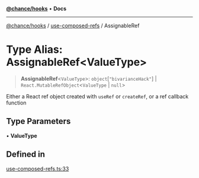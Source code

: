 [**@chance/hooks**](../../README.md) • **Docs**

***

[@chance/hooks](../../modules.md) / [use-composed-refs](../README.md) / AssignableRef

# Type Alias: AssignableRef\<ValueType\>

> **AssignableRef**\<`ValueType`\>: `object`\[`"bivarianceHack"`\] \| `React.MutableRefObject`\<`ValueType` \| `null`\>

Either a React ref object created with `useRef` or `createRef`, or a ref
callback function

## Type Parameters

• **ValueType**

## Defined in

[use-composed-refs.ts:33](https://github.com/chaance/hooks/blob/3a106812f998ae2dc116bc6963936377cd0af671/src/use-composed-refs.ts#L33)
